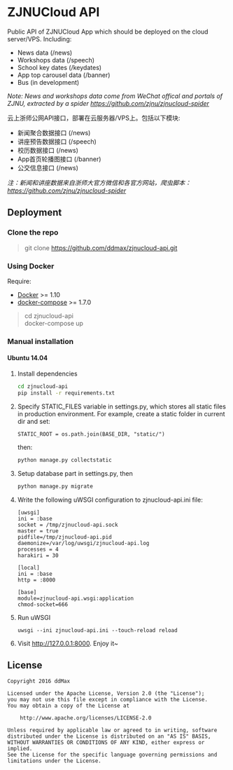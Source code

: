 # ZJNUCloud API

Public API of ZJNUCloud App which should be deployed on the cloud server/VPS. Including:  
* News data (/news)  
* Workshops data (/speech)  
* School key dates (/keydates)  
* App top carousel data (/banner)  
* Bus (in development)    

*Note: News and workshops data come from WeChat offical and portals of ZJNU, extracted by a spider  https://github.com/zjnu/zjnucloud-spider*

云上浙师公网API接口，部署在云服务器/VPS上。包括以下模块:  
* 新闻聚合数据接口 (/news)  
* 讲座预告数据接口 (/speech)  
* 校历数据接口 (/news)  
* App首页轮播图接口 (/banner)  
* 公交信息接口 (/news)  

*注：新闻和讲座数据来自浙师大官方微信和各官方网站，爬虫脚本：  https://github.com/zjnu/zjnucloud-spider*

## Deployment

### Clone the repo  
> git clone https://github.com/ddmax/zjnucloud-api.git  

### Using Docker  
Require:  
* [Docker](https://docs.docker.com/engine/installation/) >= 1.10  
* [docker-compose](https://docs.docker.com/compose/install/) >= 1.7.0

> cd zjnucloud-api  
> docker-compose up  

### Manual installation

#### Ubuntu 14.04

1. Install dependencies  
	```bash  
	cd zjnucloud-api
	pip install -r requirements.txt
	```

2. Specify STATIC_FILES variable in settings.py, which stores all static files in production environment. For example, create a static folder in current dir and set:
	```
	STATIC_ROOT = os.path.join(BASE_DIR, "static/")
	```

	then:
	```bash
	python manage.py collectstatic
	```

3. Setup database part in settings.py, then
	```bash
	python manage.py migrate
	```

4. Write the following uWSGI configuration to zjnucloud-api.ini file:
	```
	[uwsgi]
	ini = :base
	socket = /tmp/zjnucloud-api.sock
	master = true
	pidfile=/tmp/zjnucloud-api.pid
	daemonize=/var/log/uwsgi/zjnucloud-api.log
	processes = 4
	harakiri = 30
	
	[local]
	ini = :base
	http = :8000
	
	[base]
	module=zjnucloud-api.wsgi:application
	chmod-socket=666
	```

5. Run uWSGI
	```
	uwsgi --ini zjnucloud-api.ini --touch-reload reload
	```

6. Visit http://127.0.0.1:8000. Enjoy it~

## License
	Copyright 2016 ddMax
	
	Licensed under the Apache License, Version 2.0 (the "License");
	you may not use this file except in compliance with the License.
	You may obtain a copy of the License at
	
	    http://www.apache.org/licenses/LICENSE-2.0
	
	Unless required by applicable law or agreed to in writing, software
	distributed under the License is distributed on an "AS IS" BASIS,
	WITHOUT WARRANTIES OR CONDITIONS OF ANY KIND, either express or implied.
	See the License for the specific language governing permissions and
	limitations under the License.